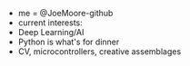 - me = @JoeMoore-github
- current interests:
- Deep Learning/AI
- Python is what's for dinner
- CV, microcontrollers, creative assemblages

<!---
JoeMoore-github/JoeMoore-github is this repository. this `README.md` appears on GitHub profile.
--->
